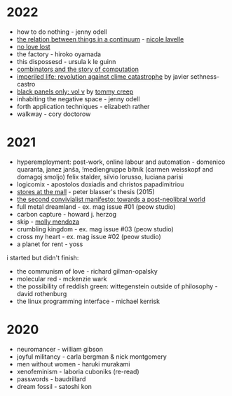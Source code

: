 # 2022

* how to do nothing - jenny odell
* [the relation between things in a continuum](https://www.flowerflowerpress.press/shop/the-relation-between-things-in-a-continuum) - [nicole lavelle](https://www.nicolelavelle.com/)
* [no love lost](https://shop.peowstudio.com/collections/books/products/copy-of-brush-paradise)
* the factory - hiroko oyamada
* this dispossesd - ursula k le guinn
* [combinators and the story of computation](https://writings.stephenwolfram.com/2020/12/combinators-and-the-story-of-computation/)
* [imperiled life: revolution against clime catastrophe](https://www.akpress.org/imperiledlife.html) by javier sethness-castro
* [black panels only: vol v](https://tommycreep.bandcamp.com/merch/black-panels-only-eurorack-zine-issue-v) by [tommy creep](https://tommycreep.bandcamp.com/)
* inhabiting the negative space - jenny odell
* forth application techniques - elizabeth rather
* walkway - cory doctorow

# 2021

* hyperemployment: post-work, online labour and automation - domenico quaranta, janez janša, !mediengruppe bitnik (carmen weisskopf and domagoj smoljo) felix stalder, silvio lorusso, luciana parisi
* logicomix - apostolos doxiadis and christos papadimitriou
* [stores at the mall](https://digitalcollections.wesleyan.edu/object/ir-2556) - peter blasser's thesis (2015)
* [the second convivialist manifesto: towards a post-neolibral world](https://online.ucpress.edu/cs/article/1/1/12721/112920/THE-SECOND-CONVIVIALIST-MANIFESTO-Towards-a-Post)
* full metal dreamland - ex. mag issue #01 (peow studio)
* carbon capture - howard j. herzog
* skip - [molly mendoza](www.mollymendoza.com)
* crumbling kingdom - ex. mag issue #03 (peow studio)
* cross my heart - ex. mag issue #02 (peow studio)
* a planet for rent - yoss

i started but didn't finish:
* the communism of love - richard gilman-opalsky
* molecular red - mckenzie wark
* the possibility of reddish green: wittegenstein outside of philosophy - david rothenburg
* the linux programming interface - michael kerrisk

# 2020

* neuromancer - william gibson
* joyful militancy - carla bergman & nick montgomery
* men without women - haruki murakami
* xenofeminism - laboria cuboniks (re-read)
* passwords - baudrillard
* dream fossil - satoshi kon
